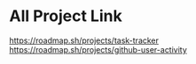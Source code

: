 # All Project Link
https://roadmap.sh/projects/task-tracker
https://roadmap.sh/projects/github-user-activity
